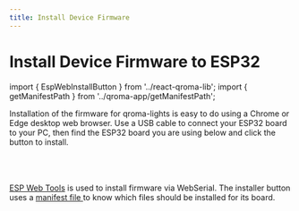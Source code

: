 ```yaml
---
title: Install Device Firmware
---
```


# Install Device Firmware to ESP32

import { EspWebInstallButton } from '../react-qroma-lib';
import { getManifestPath } from '../qroma-app/getManifestPath';


Installation of the firmware for qroma-lights is easy to do using a Chrome or Edge desktop
web browser. Use a USB cable to connect your ESP32 board to your PC, then find the ESP32 board 
you are using below and click the button to install.

<div title='ESP32 Dev Board'>
  <EspWebInstallButton
    label='Install on ESP32 Dev Board'
    instructionsText="Plug your ESP32 Dev board into your computer's USB port and click the button below to install the firmware onto your ESP32 device."
    manifestPath={getManifestPath()}
    />
</div>

<br/>
<br/>
<br/>
<a href='https://esphome.github.io/esp-web-tools/'>ESP Web Tools</a> is used to install firmware via WebSerial. The installer button uses a <a href={getManifestPath()} target=''>manifest file </a> to know which files should be installed for its board.